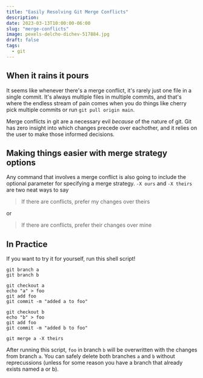 ```yaml
---
title: "Easily Resolving Git Merge Conflicts"
description:
date: 2023-03-13T10:00:00-06:00
slug: "merge-conflicts"
image: pexels-delcho-dichev-517884.jpg
draft: false
tags:
  - git
---
```


## When it rains it pours

It seems like whenever there's a merge conflict, it's rarely just one file in a single commit. It's always multiple files in multiple commits, and that's where the endless stream of pain comes when you do things like cherry pick multiple commits or run `git pull origin main`.

Merge conflicts in git are a necessary evil _because_ of the nature of git. Git has zero insight into which changes precede over eachother, and it relies on the user to make those informed decisions.

## Making things easier with merge strategy options

Any command that involves a merge conflict is also going to include the optional parameter for specifying a merge strategy. `-X ours` and `-X theirs` are two neat ways to say

> If there are conflicts, prefer my changes over theirs

or

> If there are conflicts, prefer their changes over mine

## In Practice

If you want to try it for yourself, run this shell script!

```fish
git branch a
git branch b

git checkout a
echo "a" > foo
git add foo
git commit -m "added a to foo"

git checkout b
echo "b" > foo
git add foo
git commit -m "added b to foo"

git merge a -X theirs
```

After running this script, `foo` in branch `b` will be overwritten with the changes from branch `a`. You can safely delete both branches `a` and `b` without reprecussions (unless for some reason you have a branch that already exists named a or b).

